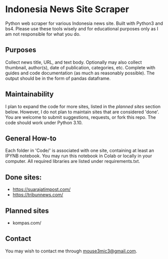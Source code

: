 # Indonesia News Site Scraper
Python web scraper for various Indonesia news site. Built with Python3 and bs4. Please use these tools wisely and for educational purposes only as I am not responsible for what you do.

## Purposes
Collect news title, URL, and text body. Optionally may also collect thumbnail, author(s), date of publication, categories, etc. Complete with guides and code documentation (as much as reasonably possible). The output should be in the form of pandas dataframe.

## Maintainability
I plan to expand the code for more sites, listed in the *planned sites* section below. However, I do not plan to maintain sites that are considered 'done'. You are welcome to submit suggestions, requests, or fork this repo. The code should work under Python 3.10.

## General How-to
Each folder in 'Code/' is associated with one site, containing at least an IPYNB notebook. You may run this notebook in Colab or locally in your computer. All required libraries are listed under requirements.txt.

## Done sites:
- https://suarajatimpost.com/
- https://tribunnews.com/

## Planned sites
- kompas.com/

## Contact
You may wish to contact me through mouse3mic3@gmail.com.

